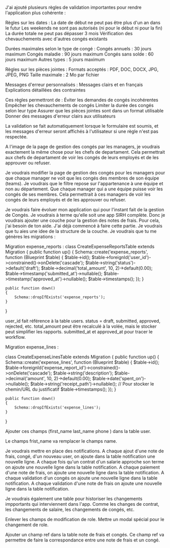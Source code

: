 J'ai ajouté plusieurs règles de validation importantes pour rendre l'application plus cohérente :

Règles sur les dates :
La date de début ne peut pas être plus d'un an dans le futur
Les weekends ne sont pas autorisés (ni pour le début ni pour la fin)
La durée totale ne peut pas dépasser 3 mois
Vérification des chevauchements avec d'autres congés existants

Durées maximales selon le type de congé :
Congés annuels : 30 jours maximum
Congés maladie : 90 jours maximum
Congés sans solde : 60 jours maximum
Autres types : 5 jours maximum

Règles sur les pièces jointes :
Formats acceptés : PDF, DOC, DOCX, JPG, JPEG, PNG
Taille maximale : 2 Mo par fichier

Messages d'erreur personnalisés :
Messages clairs et en français
Explications détaillées des contraintes

Ces règles permettront de :
Éviter les demandes de congés incohérentes
Empêcher les chevauchements de congés
Limiter la durée des congés selon leur type
Assurer que les pièces jointes sont dans un format utilisable
Donner des messages d'erreur clairs aux utilisateurs

La validation se fait automatiquement lorsque le formulaire est soumis, et les messages d'erreur seront affichés à l'utilisateur si une règle n'est pas respectée.


A l'image de la page de gestion des congés par les managers, je voudrais exactement la même chose pour les chefs de departament. Cela permettrait aux chefs de departament de voir les congés de leurs employés et de les approuver ou refuser.

Je voudrais modifier la page de gestion des congés pour les managers pour que chaque manager ne voit que les congés des membres de son équipe (teams). Je voudrais que le filtre repose sur l'appartenance à une équipe et non au département. Que chaque manager qui a une équipe puisse voir les congés de ses membres. Cela permettrait à ces managers de voir les congés de leurs employés et de les approuver ou refuser. 




Je voudrais faire évoluer mon application qui pour l'instant fait de la gestion de Congés. Je voudrais à terme qu'elle soit une app SIRH complète. Donc je voudrais ajouter une couche pour la gestion des notes de frais. Pour cela, j'ai besoin de ton aide.
J'ai déjà commencé à faire cette partie. Je voudrais que tu aies une idee de la structure de la couche.
Je voudrais que tu me génères les migrations :

Migration  expense_reports :
class CreateExpenseReportsTable extends Migration
{
    public function up()
    {
        Schema::create('expense_reports', function (Blueprint $table) {
            $table->id();
            $table->foreignId('user_id')->constrained()->onDelete('cascade');
            $table->string('status')->default('draft');
            $table->decimal('total_amount', 10, 2)->default(0.00);
            $table->timestamp('submitted_at')->nullable();
            $table->timestamp('approved_at')->nullable();
            $table->timestamps();
        });
    }

    public function down()
    {
        Schema::dropIfExists('expense_reports');
    }
}

user_id fait référence à la table users.
status = draft, submitted, approved, rejected, etc.
total_amount peut être recalculé à la volée, mais le stocker peut simplifier les rapports.
submitted_at et approved_at pour tracer le workflow.

Migration  expense_lines : 

class CreateExpenseLinesTable extends Migration
{
    public function up()
    {
        Schema::create('expense_lines', function (Blueprint $table) {
            $table->id();
            $table->foreignId('expense_report_id')->constrained()->onDelete('cascade');
            $table->string('description');
            $table->decimal('amount', 10, 2)->default(0.00);
            $table->date('spent_on')->nullable();
            $table->string('receipt_path')->nullable();  // Pour stocker le chemin/URL du justificatif
            $table->timestamps();
        });
    }

    public function down()
    {
        Schema::dropIfExists('expense_lines');
    }
}


Ajouter ces champs (first_name
last_name
phone ) dans la table user.   
 
Le champs frist_name va remplacer le champs name.


Je voudrais mettre en place des notifications. 
A chaque ajout d'une note de frais, congé, d'un nouveau user, on ajoute dans la table notification une nouvelle ligne. A chaque fois qu'un contrat d'un salarie approche son terme on ajoute une nouvelle ligne dans la table notification. A chaque paiement d'une note de frais, on ajoute une nouvelle ligne dans la table notification. A chaque validation d'un congés on ajoute une nouvelle ligne dans la table notification. A chaque validation d'une note de frais on ajoute une nouvelle ligne dans la table notification.



Je voudrais également une table pour historiser les changements impportants qui interviennent dans l'app. Comme les changes de contrat, les changements de salaire, les changements de congés, etc. 

<!-- Affichage en calendar des congés -->

<!-- Filtre par années des congés et Note de frais -->

<!-- Sécurisé le changement de role -->
Enlever les champs de modification de role.
Mettre un modal spécial pour le changement de role.

<!-- REF NOTE DE FRAIS / CONGES -->
Ajouter un champ ref dans la table note de frais et congés.
Ce champ ref va permettre de faire la correspondance entre une note de frais et un congé.